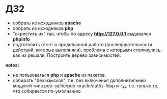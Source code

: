 # ДЗ2
* собрать из исходников **apache**
* собрать из исходников **php**
* "скрестить их" так, чтобы по адресу **http://127.0.0.1** выдавался **phpinfo**
* подготовить отчет о проделанной работе (последовательности действий, которые выполняли), проблема с которыми столкнулись, как их решали. Построить дерево зависимостей.

**notes:**
* не пользоваться **php** и **apache** из пакетов.
* собирать "без изысков", т.е. без включения дополнительных модулей типа pdo-sqlite/pdo-oracle/authz-ldap и т.д. т.е. только то, что собирается по-умолчанию

